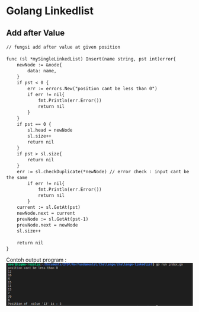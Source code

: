 # Golang Linkedlist

## Add after Value

```
// fungsi add after value at given position

func (sl *mySingleLinkedList) Insert(name string, pst int)error{
	newNode := &node{
		data: name,
	}
	if pst < 0 {
		err := errors.New("position cant be less than 0")
		if err != nil{
			fmt.Println(err.Error())
			return nil
		}
	}
	if pst == 0 {
		sl.head = newNode
		sl.size++
		return nil
	}
	if pst > sl.size{
		return nil
	}
	err := sl.checkDuplicate(*newNode) // error check : input cant be the same
		if err != nil{
			fmt.Println(err.Error())
			return nil
		}
	current := sl.GetAt(pst)
	newNode.next = current
	prevNode := sl.GetAt(pst-1)
	prevNode.next = newNode
	sl.size++
	
	return nil
}
```

Contoh output program :
![Output add after value](https://github.com/niqmarozalia/testing-linkedlist/blob/add-after-valuee/addaftervalue.png)

